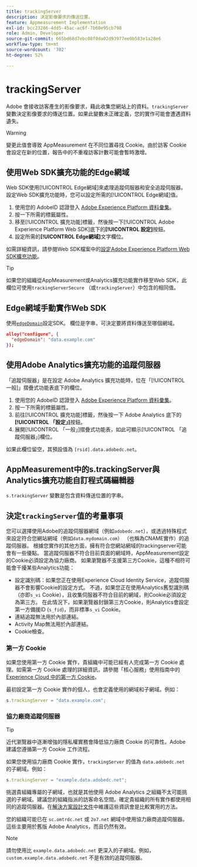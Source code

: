 ```yaml
---
title: trackingServer
description: 決定影像要求的傳送位置。
feature: Appmeasurement Implementation
exl-id: bcc23286-4dd5-45ac-ac6f-7b60e95cb798
role: Admin, Developer
source-git-commit: 665bd68d7ebc08f0da02d93977ee0b583e1a28e6
workflow-type: tm+mt
source-wordcount: '702'
ht-degree: 52%

---
```


# trackingServer

Adobe 會接收訪客產生的影像要求，藉此收集您網站上的資料。`trackingServer` 變數決定影像要求的傳送位置。如果此變數未正確定義，您的實作可能會遭遇資料遺失。

>[!WARNING]
>
>變更此值會導致 AppMeasurement 在不同位置尋找 Cookie。由於訪客 Cookie 會設定在新的位置，報告中的不重複訪客計數可能會暫時激增。

## 使用Web SDK擴充功能的Edge網域

Web SDK使用[!UICONTROL Edge網域]來處理追蹤伺服器和安全追蹤伺服器。 設定Web SDK擴充功能時，您可以設定所需的[!UICONTROL Edge網域]值。

1. 使用您的 AdobeID 認證登入 [Adobe Experience Platform 資料彙集](https://experience.adobe.com/data-collection)。
1. 按一下所需的標籤屬性。
1. 移至[!UICONTROL 擴充功能]標籤，然後按一下[!UICONTROL Adobe Experience Platform Web SDK]底下的&#x200B;**[!UICONTROL 設定]**&#x200B;按鈕。
1. 設定所需的&#x200B;**[!UICONTROL Edge網域]**&#x200B;文字欄位。

如需詳細資訊，請參閱Web SDK檔案中的[設定Adobe Experience Platform Web SDK擴充功能](https://experienceleague.adobe.com/docs/experience-platform/edge/extension/web-sdk-extension-configuration.html?lang=zh-Hant)。

>[!TIP]
>
>如果您的組織從AppMeasurement或Analytics擴充功能實作移至Web SDK，此欄位可使用`trackingServerSecure` （或`trackingServer`）中包含的相同值。

## Edge網域手動實作Web SDK

使用[`edgeDomain`](https://experienceleague.adobe.com/docs/experience-platform/edge/fundamentals/configuring-the-sdk.html?lang=zh-Hant)設定SDK。 欄位是字串，可決定要將資料傳送至哪個網域。

```json
alloy("configure", {
  "edgeDomain": "data.example.com"
});
```

## 使用Adobe Analytics擴充功能的追蹤伺服器

「追蹤伺服器」是在設定 Adobe Analytics 擴充功能時，位在「[!UICONTROL 一般]」摺疊式功能表底下的欄位。

1. 使用您的 AdobeID 認證登入 [Adobe Experience Platform 資料彙集](https://experience.adobe.com/data-collection)。
2. 按一下所需的標籤屬性。
3. 前往[!UICONTROL 擴充功能]標籤，然後按一下 Adobe Analytics 底下的&#x200B;**[!UICONTROL 「設定」]**&#x200B;按鈕。
4. 展開[!UICONTROL 「一般」]摺疊式功能表，如此可顯示[!UICONTROL 「追蹤伺服器」]欄位。

如果此欄位留空，其預設值為 `[rsid].data.adobedc.net`。

## AppMeasurement中的s.trackingServer與Analytics擴充功能自訂程式碼編輯器

`s.trackingServer` 變數是包含資料傳送位置的字串。

## 決定`trackingServer`值的考量事項

您可以選擇使用Adobe的追蹤伺服器網域（例如`adobedc.net`），或透過特殊程式來設定符合您網站網域（例如`data.mydomain.com`） （也稱為CNAME實作）的追蹤伺服器。 根據您實作的其他方面，擁有符合您網站網域的trackingserver可能會有一些優點。 當追蹤伺服器不符合目前頁面的網域時，AppMeasurement設定的Cookie必須設定為協力廠商。 如果瀏覽器不支援第三方Cookie，這種不相符可能會干擾某些Analytics功能：

- 設定識別碼：如果您正在使用Experience Cloud Identity Service，追蹤伺服器不會影響Cookie的設定方式。 不過，如果您正在使用Analytics舊型識別碼（亦即`s_vi` Cookie），且收集伺服器不符合目前的網域，則Cookie必須設定為第三方。 在此情況下，如果瀏覽器封鎖第三方Cookie，則Analytics會設定第一方備援ID (`s_fid`)，而非標準`s_vi` Cookie。
- 連結追蹤無法用於內部連結。
- Activity Map無法用於內部連結。
- Cookie檢查。

### 第一方 Cookie

如果您使用第一方 Cookie 實作，貴組織中可能已經有人完成第一方 Cookie 處理。如需第一方 Cookie 處理的詳細資訊，請參閱「核心服務」使用指南中的 [Experience Cloud 中的第一方 Cookie](https://experienceleague.adobe.com/docs/core-services/interface/ec-cookies/cookies-first-party.html)。

最初設定第一方 Cookie 實作的個人，也會定義使用的網域和子網域。例如：

```js
s.trackingServer = "data.example.com";
```

### 協力廠商追蹤伺服器

>[!TIP]
>
>近代瀏覽器中逐漸增強的隱私權實務會降低協力廠商 Cookie 的可靠性。Adobe 建議您遵循第一方 Cookie 工作流程。

如果您使用協力廠商 Cookie 實作，`trackingServer` 的值為 `data.adobedc.net` 的子網域。例如：

```js
s.trackingServer = "example.data.adobedc.net";
```

挑選貴組織專屬的子網域，也就是其他使用 Adobe Analytics 之組織不太可能挑選的子網域。建議您的組織指派的訪客命名空間。確定貴組織的所有實作都使用相同的追蹤伺服器。在[解決方案設計文件](../../prepare/solution-design.md)中維護這些資訊會是比較實用的方法。

您的組織可能已在 `sc.omtrdc.net` 或 `2o7.net` 網域中使用協力廠商追蹤伺服器。這些主要用於舊版 Adobe Analytics，而且仍然有效。

>[!NOTE]
>
>請勿使用比 `example.data.adobedc.net` 更深入的子網域。例如，`custom.example.data.adobedc.net` 不是有效的追蹤伺服器。

